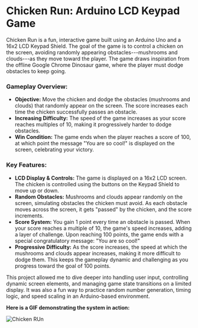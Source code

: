 # Chicken Run: Arduino LCD Keypad Game

Chicken Run is a fun, interactive game built using an Arduino Uno and a
16x2 LCD Keypad Shield. The goal of the game is to control a chicken on
the screen, avoiding randomly appearing obstacles---mushrooms and
clouds---as they move toward the player. The game draws inspiration from
the offline Google Chrome Dinosaur game, where the player must dodge
obstacles to keep going.

### Gameplay Overview:  
+ **Objective:** Move the chicken and dodge the obstacles (mushrooms and clouds) 
that randomly appear on the screen. The score increases each time the chicken 
successfully passes an obstacle.
+ **Increasing Difficulty:** The speed of the game increases as your score
reaches multiples of 10, making it progressively harder to dodge obstacles.  
+ **Win Condition:** The game ends when the player reaches a
score of 100, at which point the message "You are so cool!" is displayed
on the screen, celebrating your victory.

### Key Features:  
+ **LCD Display & Controls:** The game is displayed on a 16x2
LCD screen. The chicken is controlled using the buttons on the Keypad
Shield to move up or down.  
+ **Random Obstacles:** Mushrooms and clouds appear randomly on the screen, 
simulating obstacles the chicken must avoid. As each obstacle moves across the 
screen, it gets \"passed\" by the chicken, and the score increments.  
+ **Score System:** You gain 1 point every time an obstacle is passed. When 
your score reaches a multiple of 10, the game\'s speed increases, adding a layer 
of challenge. Upon reaching 100 points, the game ends with a special congratulatory
message: "You are so cool!"  
+ **Progressive Difficulty:** As the score increases, the speed at which the mushrooms 
and clouds appear increases, making it more difficult to dodge them. This keeps the 
gameplay dynamic and challenging as you progress toward the goal of 100 points.

This project allowed me to dive deeper into handling user input,
controlling dynamic screen elements, and managing game state transitions
on a limited display. It was also a fun way to practice random number
generation, timing logic, and speed scaling in an Arduino-based
environment.

**Here is a GIF demonstrating the system in action:**

![Chicken RUn](video_chicken_run.gif)